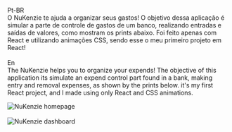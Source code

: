 Pt-BR
<br/>
O NuKenzie te ajuda a organizar seus gastos!
O objetivo dessa aplicação é simular a parte de controle de gastos de um banco, realizando entradas e saídas de valores, como mostram os prints abaixo. Foi feito apenas com React e utilizando animações CSS, sendo esse o meu primeiro projeto em React! 
<br/>
<br/>
En
<br/>
The NuKenzie helps you to organize your expends!
The objective of this application its simulate an expend control part found in a bank, making entry and removal expenses, as shown by the prints below. it's my first React project, and I made using only React and CSS animations. 
<div align="flex-start">
  <img align="center" alt="NuKenzie homepage" src="https://res.cloudinary.com/dvkwgt94s/image/upload/v1674226057/NuKenzie_tela_inicial_nwfnip.png"/>
</div>
<br/>
  <img align="center" alt="NuKenzie dashboard" src="https://res.cloudinary.com/dvkwgt94s/image/upload/v1674226057/NuKenzie_tela_de_lan%C3%A7amentos_scdfsr.png"/> 
<br/>

